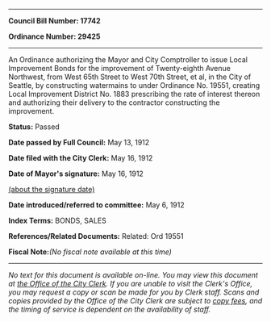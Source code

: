 

********

**Council Bill Number: 17742**
   
**Ordinance Number: 29425**
********

 An Ordinance authorizing the Mayor and City Comptroller to issue Local Improvement Bonds for the improvement of Twenty-eighth Avenue Northwest, from West 65th Street to West 70th Street, et al, in the City of Seattle, by constructing watermains to under Ordinance No. 19551, creating Local Improvement District No. 1883 prescribing the rate of interest thereon and authorizing their delivery to the contractor constructing the improvement.

**Status:** Passed
   
**Date passed by Full Council:** May 13, 1912
   
**Date filed with the City Clerk:** May 16, 1912
   
**Date of Mayor's signature:** May 16, 1912
   
[(about the signature date)](/~public/approvaldate.htm)
   
   
   
**Date introduced/referred to committee:** May 6, 1912
   
   
**Index Terms:** BONDS, SALES

**References/Related Documents:** Related: Ord 19551

**Fiscal Note:**_(No fiscal note available at this time)_
********

_No text for this document is available on-line. You may view this document at [the Office of the City Clerk](http://www.seattle.gov/leg/clerk/contactUs.htm). If you are unable to visit the Clerk's Office, you may request a copy or scan be made for you by Clerk staff. Scans and copies provided by the Office of the City Clerk are subject to [copy fees](http://clerk.seattle.gov/~public/clerkfees.htm), and the timing of service is dependent on the availability of staff._

